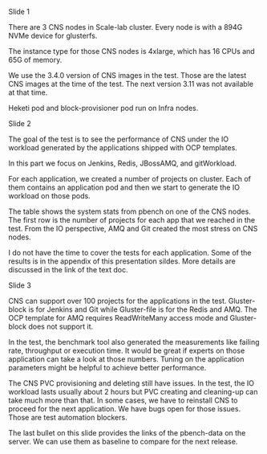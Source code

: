 Slide 1

There are 3 CNS nodes in Scale-lab cluster. Every node is with a 894G NVMe device
 for glusterfs.

The instance type for those CNS nodes is 4xlarge, which has 16 CPUs and 65G of memory.

We use the 3.4.0 version of CNS images in the test. Those are the latest CNS images
at the time of the test. The next version 3.11 was not available at that time.

Heketi pod and block-provisioner pod run on Infra nodes.

Slide 2

The goal of the test is to see the performance of CNS under the IO workload
 generated by the applications shipped with OCP templates.

In this part we focus on Jenkins, Redis, JBossAMQ, and gitWorkload.

For each application, we created a number of projects on cluster. Each of them
contains an application pod and then we start to generate the IO workload
on those pods.

The table shows the system stats from pbench on one of the CNS nodes.
The first row is the number of projects for each app that we reached in the test.
From the IO perspective, AMQ and Git created the most stress on CNS nodes.

I do not have the time to cover the tests for each application.
Some of the results is in the appendix of this presentation sildes.
More details are discussed in the link of the text doc.

Slide 3

CNS can support over 100 projects for the applications in the test.
Gluster-block is for Jenkins and Git while Gluster-file is for the Redis and AMQ.
The OCP template for AMQ requires ReadWriteMany access mode and Gluster-block does not
support it.

In the test, the benchmark tool also generated the measurements like failing rate, throughput or
execution time. It would be great if experts on those application can take a look
at those numbers. Tuning on the application parameters might be helpful to achieve better
performance.

The CNS PVC provisioning and deleting still have issues. In the test, the IO
 workload lasts usually about 2 hours but PVC creating and cleaning-up can take much
 more than that. In some cases, we have to reinstall CNS to proceed for the next application.
 We have bugs open for those issues. Those are test automation blockers.

The last bullet on this slide provides the links of the pbench-data on the server.
We can use them as baseline to compare for the next release.
